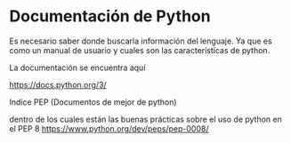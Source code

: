 # Documentación de Python

Es necesario saber donde buscarla información del lenguaje. Ya que es como un manual de usuario y cuales son las características de python.

La documentación se encuentra aquí

https://docs.python.org/3/

Indice PEP (Documentos de mejor de python)

dentro de los cuales están las buenas prácticas sobre el uso de python en el PEP 8
https://www.python.org/dev/peps/pep-0008/
